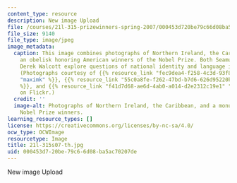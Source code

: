```yaml
---
content_type: resource
description: New image Upload
file: /courses/21l-315-prizewinners-spring-2007/000453d720be79c66d08ba5ac70207de_21l-315s07-th.jpg
file_size: 9140
file_type: image/jpeg
image_metadata:
  caption: This image combines photographs of Northern Ireland, the Caribbean, and
    an obelisk honoring American winners of the Nobel Prize. Both Seamus Heaney and
    Derek Walcott explore questions of national identity and language in their work.
    (Photographs courtesy of {{% resource_link "fec9dea4-f258-4c3d-93f8-f3fb097e4180"
    "maximk" %}}, {{% resource_link "55c0a8fe-f262-47bd-b7d6-626d95220b6b" "sharkbait"
    %}}, and {{% resource_link "f41d7d68-ae6d-4ab0-a014-d2e2312c19e1" "pwilley" %}}
    on Flickr.)
  credit: ''
  image-alt: Photographs of Northern Ireland, the Caribbean, and a monument to American
    Nobel Prize winners.
learning_resource_types: []
license: https://creativecommons.org/licenses/by-nc-sa/4.0/
ocw_type: OCWImage
resourcetype: Image
title: 21l-315s07-th.jpg
uid: 000453d7-20be-79c6-6d08-ba5ac70207de
---
```

New image Upload